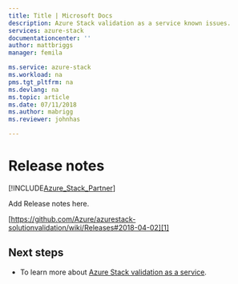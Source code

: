 ```yaml
---
title: Title | Microsoft Docs
description: Azure Stack validation as a service known issues.
services: azure-stack
documentationcenter: ''
author: mattbriggs
manager: femila

ms.service: azure-stack
ms.workload: na
pms.tgt_pltfrm: na
ms.devlang: na
ms.topic: article
ms.date: 07/11/2018
ms.author: mabrigg
ms.reviewer: johnhas

---
```


# Release notes

[!INCLUDE[Azure_Stack_Partner](./includes/azure-stack-partner-appliesto.md)]


Add Release notes here.

[https://github.com/Azure/azurestack-solutionvalidation/wiki/Releases#2018-04-02][1]

[1]:	https://github.com/Azure/azurestack-solutionvalidation/wiki/Releases#2018-04-02

## Next steps

- To learn more about [Azure Stack validation as a service](https://docs.microsoft.com/azure/azure-stack/partner).
